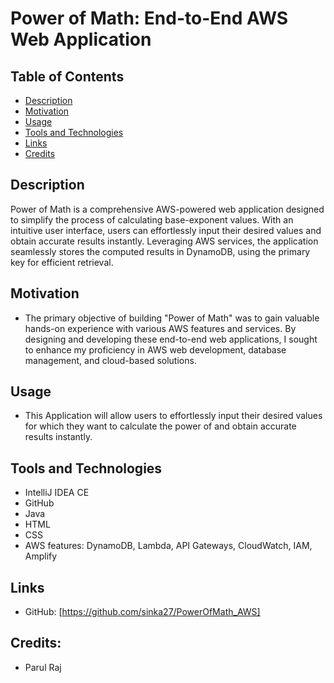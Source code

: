 # Power of Math: End-to-End AWS Web Application

## Table of Contents
- [Description](#description)
- [Motivation](#motivation)
- [Usage](#usage)
- [Tools and Technologies](#tools-and-technologies)
- [Links](#links)
- [Credits](#credits)

## Description
Power of Math is a comprehensive AWS-powered web application designed to simplify the process of calculating base-exponent values. With an intuitive user interface, users can effortlessly input their desired values and obtain accurate results instantly. Leveraging AWS services, the application seamlessly stores the computed results in DynamoDB, using the primary key for efficient retrieval.

## Motivation
* The primary objective of building "Power of Math" was to gain valuable hands-on experience with various AWS features and services. By designing and developing these end-to-end web applications, I sought to enhance my proficiency in AWS web development, database management, and cloud-based solutions.

## Usage
* This Application will allow users to effortlessly input their desired values for which they want to calculate the power of and obtain accurate results instantly.

## Tools and Technologies
  * IntelliJ IDEA CE
  * GitHub
  * Java
  * HTML
  * CSS
  * AWS features: DynamoDB, Lambda, API Gateways, CloudWatch, IAM, Amplify

## Links
* GitHub: [https://github.com/sinka27/PowerOfMath_AWS]

## Credits:
* Parul Raj
